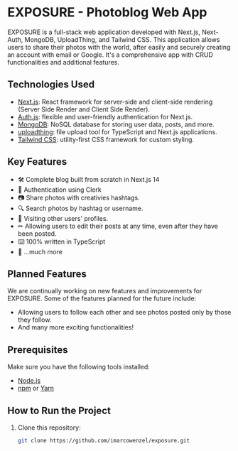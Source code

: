 # EXPOSURE - Photoblog Web App

EXPOSURE is a full-stack web application developed with Next.js, Next-Auth, MongoDB, UploadThing, and Tailwind CSS. This application allows users to share their photos with the world, after easily and securely creating an account with email or Google. It's a comprehensive app with CRUD functionalities and additional features.

## Technologies Used

- [Next.js](https://nextjs.org/): React framework for server-side and client-side rendering (Server Side Render and Client Side Render).
- [Auth.js](https://next-auth.js.org/): flexible and user-friendly authentication for Next.js.
- [MongoDB](https://www.mongodb.com/): NoSQL database for storing user data, posts, and more.
- [uploadthing](https://uploadthing.com/): file upload tool for TypeScript and Next.js applications.
- [Tailwind CSS](https://tailwindcss.com/): utility-first CSS framework for custom styling.

## Key Features

- 🛠️ Complete blog built from scratch in Next.js 14
- 🔑 Authentication using Clerk
- 📷 Share photos with creativies hashtags.
- 🔍 Search photos by hashtag or username.
- 👤 Visiting other users' profiles.
- ✏ Allowing users to edit their posts at any time, even after they have been posted.
- ⌨️ 100% written in TypeScript
- 🎁 ...much more

## Planned Features

We are continually working on new features and improvements for EXPOSURE. Some of the features planned for the future include:

- Allowing users to follow each other and see photos posted only by those they follow.
- And many more exciting functionalities!
  
## Prerequisites

Make sure you have the following tools installed:

- [Node.js](https://nodejs.org/)
- [npm](https://www.npmjs.com/) or [Yarn](https://yarnpkg.com/)

## How to Run the Project

1. Clone this repository:

   ```bash
   git clone https://github.com/imarcowenzel/exposure.git
